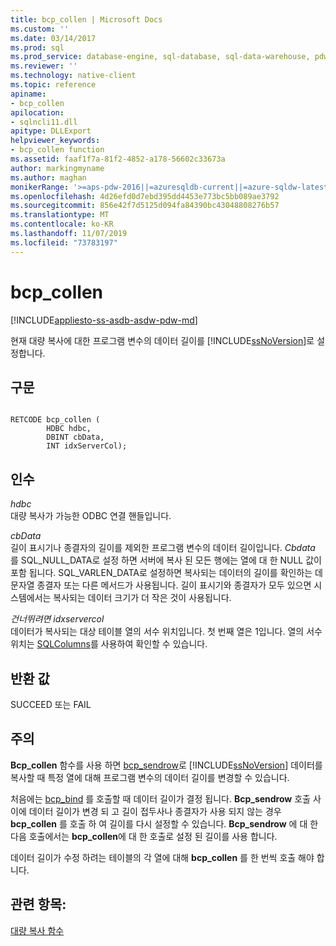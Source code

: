```yaml
---
title: bcp_collen | Microsoft Docs
ms.custom: ''
ms.date: 03/14/2017
ms.prod: sql
ms.prod_service: database-engine, sql-database, sql-data-warehouse, pdw
ms.reviewer: ''
ms.technology: native-client
ms.topic: reference
apiname:
- bcp_collen
apilocation:
- sqlncli11.dll
apitype: DLLExport
helpviewer_keywords:
- bcp_collen function
ms.assetid: faaf1f7a-81f2-4852-a178-56602c33673a
author: markingmyname
ms.author: maghan
monikerRange: '>=aps-pdw-2016||=azuresqldb-current||=azure-sqldw-latest||>=sql-server-2016||=sqlallproducts-allversions||>=sql-server-linux-2017||=azuresqldb-mi-current'
ms.openlocfilehash: 4d26efd0d7ebd395dd4453e773bc5bb089ae3792
ms.sourcegitcommit: 856e42f7d5125d094fa84390bc43048808276b57
ms.translationtype: MT
ms.contentlocale: ko-KR
ms.lasthandoff: 11/07/2019
ms.locfileid: "73783197"
---
```

# <a name="bcp_collen"></a>bcp_collen
[!INCLUDE[appliesto-ss-asdb-asdw-pdw-md](../../includes/appliesto-ss-asdb-asdw-pdw-md.md)]

  현재 대량 복사에 대한 프로그램 변수의 데이터 길이를 [!INCLUDE[ssNoVersion](../../includes/ssnoversion-md.md)]로 설정합니다.  
  
## <a name="syntax"></a>구문  
  
```  
  
RETCODE bcp_collen (  
        HDBC hdbc,  
        DBINT cbData,  
        INT idxServerCol);  
```  
  
## <a name="arguments"></a>인수  
 *hdbc*  
 대량 복사가 가능한 ODBC 연결 핸들입니다.  
  
 *cbData*  
 길이 표시기나 종결자의 길이를 제외한 프로그램 변수의 데이터 길이입니다. *Cbdata* 를 SQL_NULL_DATA로 설정 하면 서버에 복사 된 모든 행에는 열에 대 한 NULL 값이 포함 됩니다. SQL_VARLEN_DATA로 설정하면 복사되는 데이터의 길이를 확인하는 데 문자열 종결자 또는 다른 메서드가 사용됩니다. 길이 표시기와 종결자가 모두 있으면 시스템에서는 복사되는 데이터 크기가 더 작은 것이 사용됩니다.  
  
 *건너뛰려면 idxservercol*  
 데이터가 복사되는 대상 테이블 열의 서수 위치입니다. 첫 번째 열은 1입니다. 열의 서수 위치는 [SQLColumns](../../relational-databases/native-client-odbc-api/sqlcolumns.md)를 사용하여 확인할 수 있습니다.  
  
## <a name="returns"></a>반환 값  
 SUCCEED 또는 FAIL  
  
## <a name="remarks"></a>주의  
 **Bcp_collen** 함수를 사용 하면 [bcp_sendrow](../../relational-databases/native-client-odbc-extensions-bulk-copy-functions/bcp-sendrow.md)로 [!INCLUDE[ssNoVersion](../../includes/ssnoversion-md.md)] 데이터를 복사할 때 특정 열에 대해 프로그램 변수의 데이터 길이를 변경할 수 있습니다.  
  
 처음에는 [bcp_bind](../../relational-databases/native-client-odbc-extensions-bulk-copy-functions/bcp-bind.md) 를 호출할 때 데이터 길이가 결정 됩니다. **Bcp_sendrow** 호출 사이에 데이터 길이가 변경 되 고 길이 접두사나 종결자가 사용 되지 않는 경우 **bcp_collen** 를 호출 하 여 길이를 다시 설정할 수 있습니다. **Bcp_sendrow** 에 대 한 다음 호출에서는 **bcp_collen**에 대 한 호출로 설정 된 길이를 사용 합니다.  
  
 데이터 길이가 수정 하려는 테이블의 각 열에 대해 **bcp_collen** 를 한 번씩 호출 해야 합니다.  
  
## <a name="see-also"></a>관련 항목:  
 [대량 복사 함수](../../relational-databases/native-client-odbc-extensions-bulk-copy-functions/sql-server-driver-extensions-bulk-copy-functions.md)  
  
  
